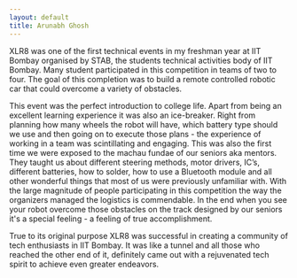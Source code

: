 ```yaml
---
layout: default
title: Arunabh Ghosh
---
```


XLR8 was one of the first technical events in my freshman year at IIT
Bombay organised by STAB, the students technical activities body of IIT
Bombay. Many student participated in this competition in teams of two to
four. The goal of this completion was to build a remote controlled
robotic car that could overcome a variety of obstacles.

This event was the perfect introduction to college life. Apart from
being an excellent learning experience it was also an ice-breaker. Right
from planning how many wheels the robot will have, which battery type
should we use and then going on to execute those plans - the experience
of working in a team was scintillating and engaging. This was also the
first time we were exposed to the machau fundae of our seniors aka
mentors. They taught us about different steering methods, motor drivers,
IC’s, different batteries, how to solder, how to use a Bluetooth module
and all other wonderful things that most of us were previously
unfamiliar with. With the large magnitude of people participating in
this competition the way the organizers managed the logistics is
commendable. In the end when you see your robot overcome those obstacles
on the track designed by our seniors it's a special feeling - a feeling
of true accomplishment.

True to its original purpose XLR8 was successful in creating a community
of tech enthusiasts in IIT Bombay. It was like a tunnel and all those
who reached the other end of it, definitely came out with a rejuvenated
tech spirit to achieve even greater endeavors.
